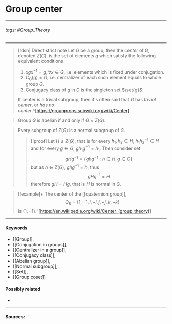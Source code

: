 # Group center
***
###### tags: #Group_Theory 
***
>[!dsn] Direct strict note
>Let $G$ be a group, then the *center* of $G$, denoted $Z(G)$, is the set of elements $g$ which satisfy the following equivalent conditions
>1. $xgx^{-1}=g,\forall x\in G$, i.e. elements which is fixed under conjugation.
>2. $C_{G}(g)=G$, i.e. centralizer of each such element equals to whole group $G$.
>3. Conjugacy class of $g$ in $G$ is the singleton set $\set{g}$.
>
>If center is a trivial subgroup, then it's often said that $G$ has *trivial center*, or *has no center*.^[https://groupprops.subwiki.org/wiki/Center]

>Group $G$ is abelian if and only if $G=Z(G)$.

>Every subgroup of $Z(G)$ is a normal subgroup of $G$.
>>[!proof]
>>Let $H\le Z(G)$, that is for every $h_{1},h_{2}\in H$, $h_{1}h_{2}^{-1}\in H$ and for every $g\in G$, $gh_{1}g^{-1}=h_{1}$. Then consider set
>>$$gHg^{-1}=\{ghg^{-1}:h\in H,g\in G\}$$
>>but as $h\in Z(G)$, $ghg^{-1}=h$, thus
>>$$gHg^{-1}=H$$
>>therefore $gH=Hg$, that is $H$ is normal in $G$. 

>[!example]+
>The center of the [[quaternion group]], 
>$$Q_{8}=\{1,-1,i,-i,j,-j,k,-k\}$$
>is $\{1,-1\}$.^[https://en.wikipedia.org/wiki/Center_(group_theory)]
***
#### Keywords
- [[Group]],
- [[Conjugation in groups]],
- [[Centralizer in a group]],
- [[Conjugacy class]],
- [[Abelian group]],
- [[Normal subgroup]],
- [[Set]],
- [[Group coset]]
#### Possibly related
- 
***
#### Sources: